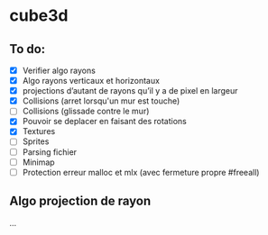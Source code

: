 # cube3d

## To do:

- [x]  Verifier algo rayons
- [x]  Algo rayons verticaux et horizontaux
- [x]  projections d’autant de rayons qu’il y a de pixel en largeur
- [x]  Collisions (arret lorsqu'un mur est touche)
- [ ]  Collisions (glissade contre le mur)
- [x]  Pouvoir se deplacer en faisant des rotations
- [x]  Textures
- [ ]  Sprites
- [ ]  Parsing fichier
- [ ]  Minimap
- [ ]  Protection erreur malloc et mlx (avec fermeture propre #freeall)

## Algo projection de rayon

…
